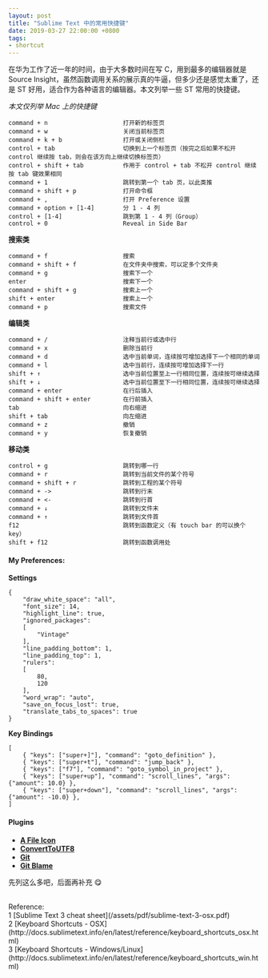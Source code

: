 ```yaml
---
layout: post
title: "Sublime Text 中的常用快捷键"
date: 2019-03-27 22:00:00 +0800
tags:
- shortcut
---
```


在华为工作了近一年的时间，由于大多数时间在写 C，用到最多的编辑器就是 Source Insight，虽然函数调用关系的展示真的牛逼，但多少还是感觉太重了，还是 ST 好用，适合作为各种语言的编辑器。本文列举一些 ST 常用的快捷键。

*本文仅列举 Mac 上的快捷键*

```
command + n                     打开新的标签页
command + w                     关闭当前标签页
command + k + b                 打开或关闭侧栏
control + tab                   切换到上一个标签页（按完之后如果不松开 control 继续按 tab，则会在该方向上继续切换标签页）
control + shift + tab           作用于 control + tab 不松开 control 继续按 tab 键效果相同
command + 1                     跳转到第一个 tab 页，以此类推
command + shift + p             打开命令框
command + ,                     打开 Preference 设置
command + option + [1-4]        分 1 - 4 列
control + [1-4]                 跳到第 1 - 4 列（Group）
control + 0                     Reveal in Side Bar
```

**搜索类**

```
command + f                     搜索
command + shift + f             在文件夹中搜索，可以定多个文件夹
command + g                     搜索下一个
enter                           搜索下一个
command + shift + g             搜索上一个
shift + enter                   搜索上一个
command + p                     搜索文件
```

**编辑类**

```
command + /                     注释当前行或选中行
command + x                     删除当前行
command + d                     选中当前单词，连续按可增加选择下一个相同的单词
command + l                     选中当前行，连续按可增加选择下一行
shift + ↑                       选中当前位置至上一行相同位置，连续按可继续选择
shift + ↓                       选中当前位置至下一行相同位置，连续按可继续选择
command + enter                 在行后插入
command + shift + enter         在行前插入
tab                             向右缩进
shift + tab                     向左缩进
command + z                     撤销
command + y                     恢复撤销
```

**移动类**

```
control + g                     跳转到哪一行
command + r                     跳转到当前文件的某个符号
command + shift + r             跳转到工程的某个符号
command + ->                    跳转到行末
command + <-                    跳转到行首
command + ↓                     跳转到文件末
command + ↑                     跳转到文件首
f12                             跳转到函数定义（有 touch bar 的可以换个key）
shift + f12                     跳转到函数调用处
```

<h4>My Preferences:</h4>

**Settings**
```
{
    "draw_white_space": "all",
    "font_size": 14,
    "highlight_line": true,
    "ignored_packages":
    [
        "Vintage"
    ],
    "line_padding_bottom": 1,
    "line_padding_top": 1,
    "rulers":
    [
        80,
        120
    ],
    "word_wrap": "auto",
    "save_on_focus_lost": true,
    "translate_tabs_to_spaces": true
}
```

**Key Bindings**
```
[
    { "keys": ["super+]"], "command": "goto_definition" },
    { "keys": ["super+t"], "command": "jump_back" },
    { "keys": ["f7"], "command": "goto_symbol_in_project" },
    { "keys": ["super+up"], "command": "scroll_lines", "args": {"amount": 10.0} },
    { "keys": ["super+down"], "command": "scroll_lines", "args": {"amount": -10.0} },
]
```

<h4>Plugins</h4>

- **[A File Icon](https://packagecontrol.io/packages/A%20File%20Icon)**
- **[ConvertToUTF8](https://github.com/seanliang/ConvertToUTF8)**
- **[Git](https://github.com/kemayo/sublime-text-git)**
- **[Git Blame](https://packagecontrol.io/packages/Git%20blame)**

先列这么多吧，后面再补充 😋

<br>
<span class="post-meta">
Reference:
</span>
<br>
<span class="post-meta">
1 [Sublime Text 3 cheat sheet](/assets/pdf/sublime-text-3-osx.pdf)<br>
2 [Keyboard Shortcuts - OSX](http://docs.sublimetext.info/en/latest/reference/keyboard_shortcuts_osx.html)<br>
3 [Keyboard Shortcuts - Windows/Linux](http://docs.sublimetext.info/en/latest/reference/keyboard_shortcuts_win.html)<br>
</span>
